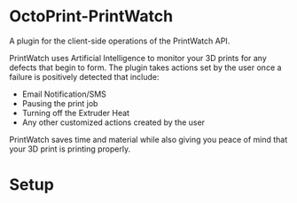 # OctoPrint-PrintWatch
A plugin for the client-side operations of the PrintWatch API.

PrintWatch uses Artificial Intelligence to monitor your 3D prints for any defects that begin to form. The plugin takes actions set by the user once a failure is positively detected that include:
- Email Notification/SMS
- Pausing the print job
- Turning off the Extruder Heat
- Any other customized actions created by the user

PrintWatch saves time and material while also giving you peace of mind that your 3D print is printing properly.

# Setup
